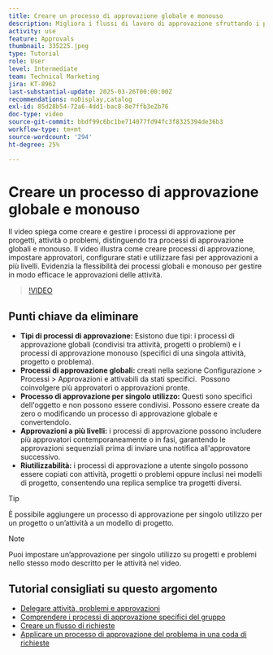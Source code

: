```yaml
---
title: Creare un processo di approvazione globale e monouso
description: Migliora i flussi di lavoro di approvazione sfruttando i processi di approvazione globali e monouso per attività, progetti o problemi, implementando approvazioni in più livelli e promuovendo l’efficienza tramite la riutilizzabilità nei modelli di progetto.
activity: use
feature: Approvals
thumbnail: 335225.jpeg
type: Tutorial
role: User
level: Intermediate
team: Technical Marketing
jira: KT-8962
last-substantial-update: 2025-03-26T00:00:00Z
recommendations: noDisplay,catalog
exl-id: 85d28b54-72a6-4dd1-bac8-8e7ffb3e2b76
doc-type: video
source-git-commit: bbdf99c6bc1be714077fd94fc3f8325394de36b3
workflow-type: tm+mt
source-wordcount: '294'
ht-degree: 25%

---
```


# Creare un processo di approvazione globale e monouso

Il video spiega come creare e gestire i processi di approvazione per progetti, attività o problemi, distinguendo tra processi di approvazione globali e monouso.
Il video illustra come creare processi di approvazione, impostare approvatori, configurare stati e utilizzare fasi per approvazioni a più livelli.
&#x200B;Evidenzia la flessibilità dei processi globali e monouso per gestire in modo efficace le approvazioni delle attività.

>[!VIDEO](https://video.tv.adobe.com/v/335225/?quality=12&learn=on&enablevpops=1)

## Punti chiave da eliminare

* **Tipi di processi di approvazione:** Esistono due tipi: i processi di approvazione globali (condivisi tra attività, progetti o problemi) e i processi di approvazione monouso (specifici di una singola attività, progetto o problema).
* **Processi di approvazione globali:** creati nella sezione Configurazione > Processi > Approvazioni e attivabili da stati specifici. &#x200B; Possono coinvolgere più approvatori o approvazioni pronte.
* **Processo di approvazione per singolo utilizzo:** Questi sono specifici dell&#39;oggetto e non possono essere condivisi. &#x200B; Possono essere create da zero o modificando un processo di approvazione globale e convertendolo.
* **Approvazioni a più livelli:** i processi di approvazione possono includere più approvatori contemporaneamente o in fasi, garantendo le approvazioni sequenziali prima di inviare una notifica all&#39;approvatore successivo.
* **Riutilizzabilità:** i processi di approvazione a utente singolo possono essere copiati con attività, progetti o problemi oppure inclusi nei modelli di progetto, consentendo una replica semplice tra progetti diversi.


>[!TIP]
>
>È possibile aggiungere un processo di approvazione per singolo utilizzo per un progetto o un’attività a un modello di progetto.

>[!NOTE]
>
>Puoi impostare un’approvazione per singolo utilizzo su progetti e problemi nello stesso modo descritto per le attività nel video.



## Tutorial consigliati su questo argomento

* [Delegare attività, problemi e approvazioni](/help/manage-work/approval-processes-and-milestone-paths/delegate-approvals.md)
* [Comprendere i processi di approvazione specifici del gruppo](/help/administration-and-setup/approval-processes-and-milestone-paths/group-specific-approval-processes.md)
* [Creare un flusso di richieste](/help/manage-work/request-queues/create-a-request-flow.md)
* [Applicare un processo di approvazione del problema in una coda di richieste](/help/manage-work/approval-processes-and-milestone-paths/apply-an-issue-approval-process-in-a-request-queue.md)

